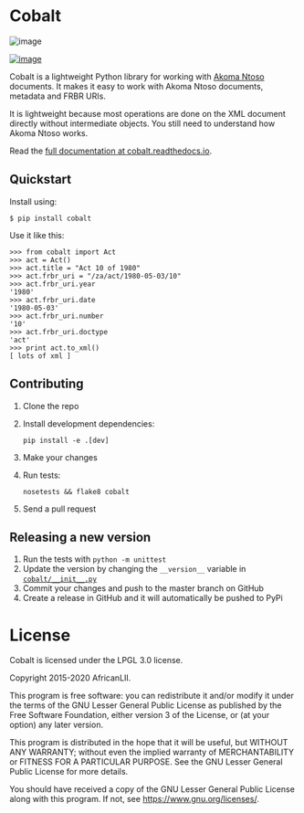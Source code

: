 # Cobalt

![image](https://laws.africa/img/icons/cobalt.png)

[![image](https://badge.fury.io/py/cobalt.svg)](http://badge.fury.io/py/cobalt)

Cobalt is a lightweight Python library for working with [Akoma Ntoso](http://www.akomantoso.org/) documents. It makes it
easy to work with Akoma Ntoso documents, metadata and FRBR URIs.

It is lightweight because most operations are done on the XML document directly without intermediate objects. You still
need to understand how Akoma Ntoso works.

Read the [full documentation at cobalt.readthedocs.io](http://cobalt.readthedocs.io/en/latest/).

## Quickstart

Install using:

    $ pip install cobalt

Use it like this:

    >>> from cobalt import Act
    >>> act = Act()
    >>> act.title = "Act 10 of 1980"
    >>> act.frbr_uri = "/za/act/1980-05-03/10"
    >>> act.frbr_uri.year
    '1980'
    >>> act.frbr_uri.date
    '1980-05-03'
    >>> act.frbr_uri.number
    '10'
    >>> act.frbr_uri.doctype
    'act'
    >>> print act.to_xml()
    [ lots of xml ]

## Contributing

1.  Clone the repo
2.  Install development dependencies:

        pip install -e .[dev]

3.  Make your changes
4.  Run tests:

        nosetests && flake8 cobalt

5.  Send a pull request

## Releasing a new version

1. Run the tests with `python -m unittest`
2. Update the version by changing the `__version__` variable in [`cobalt/__init__.py`](cobalt/__init__.py)
3. Commit your changes and push to the master branch on GitHub
4. Create a release in GitHub and it will automatically be pushed to PyPi

# License

Cobalt is licensed under the LPGL 3.0 license.

Copyright 2015-2020 AfricanLII.

This program is free software: you can redistribute it and/or modify
it under the terms of the GNU Lesser General Public License as published by
the Free Software Foundation, either version 3 of the License, or
(at your option) any later version.

This program is distributed in the hope that it will be useful,
but WITHOUT ANY WARRANTY; without even the implied warranty of
MERCHANTABILITY or FITNESS FOR A PARTICULAR PURPOSE.  See the
GNU Lesser General Public License for more details.

You should have received a copy of the GNU Lesser General Public License
along with this program.  If not, see <https://www.gnu.org/licenses/>.
